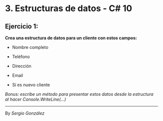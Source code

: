 # 3. Estructuras de datos - C# 10 

## Ejercicio 1:

**Crea una estructura de datos para un cliente con estos campos:**

* Nombre completo

* Teléfono

* Dirección

* Email

* Si es nuevo cliente

_Bonus: escribe un método para presentar estos datos desde la estructura al hacer Console.WriteLine(...)_


---
By _Sergio González_